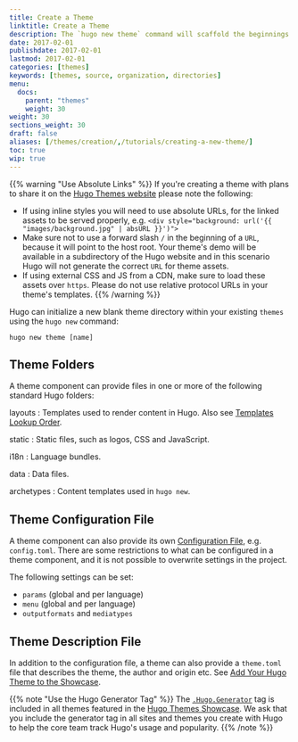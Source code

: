 ```yaml
---
title: Create a Theme
linktitle: Create a Theme
description: The `hugo new theme` command will scaffold the beginnings of a new theme for you to get you on your way.
date: 2017-02-01
publishdate: 2017-02-01
lastmod: 2017-02-01
categories: [themes]
keywords: [themes, source, organization, directories]
menu:
  docs:
    parent: "themes"
    weight: 30
weight: 30
sections_weight: 30
draft: false
aliases: [/themes/creation/,/tutorials/creating-a-new-theme/]
toc: true
wip: true
---
```


{{% warning "Use Absolute Links" %}}
If you're creating a theme with plans to share it on the [Hugo Themes website](https://themes.gohugo.io/) please note the following: 
- If using inline styles you will need to use absolute URLs, for the linked assets to be served properly, e.g. `<div style="background: url('{{ "images/background.jpg" | absURL }}')">`
- Make sure not to use a forward slash `/` in the beginning of a `URL`, because it will point to the host root. Your theme's demo will be available in a subdirectory of the Hugo website and in this scenario Hugo will not generate the correct `URL` for theme assets.
- If using external CSS and JS from a CDN, make sure to load these assets over `https`. Please do not use relative protocol URLs in your theme's templates.
{{% /warning %}}

Hugo can initialize a new blank theme directory within your existing `themes` using the `hugo new` command:

```
hugo new theme [name]
```

## Theme Folders

A theme component can provide files in one or more of the following standard Hugo folders:

layouts
: Templates used to render content in Hugo. Also see [Templates Lookup Order](/templates/lookup-order/).

static
: Static files, such as logos, CSS and JavaScript.

i18n
: Language bundles.

data
: Data files.

archetypes
: Content templates used in `hugo new`.


## Theme Configuration File

A theme component can also provide its own [Configuration File](/getting-started/configuration/), e.g. `config.toml`. There are some restrictions to what can be configured in a theme component, and it is not possible to overwrite settings in the project.

The following settings can be set:

* `params` (global and per language)
* `menu` (global and per language)
* `outputformats` and `mediatypes`


## Theme Description File

In addition to the configuration file, a theme can also provide a `theme.toml` file that describes the theme, the author and origin etc. See [Add Your Hugo Theme to the Showcase](/contribute/themes/).


{{% note "Use the Hugo Generator Tag" %}}
The [`.Hugo.Generator`](/variables/hugo/) tag is included in all themes featured in the [Hugo Themes Showcase](http://themes.gohugo.io). We ask that you include the generator tag in all sites and themes you create with Hugo to help the core team track Hugo's usage and popularity.
{{% /note %}}


